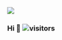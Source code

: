 <img src="https://user-images.githubusercontent.com/4841220/143787964-3f6059a8-78e4-4b27-90ce-d568b6f2b121.gif" />
</p>

### Hi 👋 ![visitors](https://visitor-badge.laobi.icu/badge?page_id=khlam.khlam&title=𝚅𝚒𝚜𝚒𝚝𝚘𝚛𝚜)
